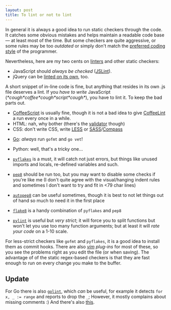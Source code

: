 ```yaml
---
layout: post
title: To lint or not to lint
---
```


In general it is always a good idea to run static checkers through the code. It
catches some obvious mistakes and helps maintain a readable code base — at
least most of the time. But some checkers are quite aggressive, or some rules
may be too *outdated* or simply don't match the [preferred coding style][1] of
the programmer.

[1]: /2013/07/17/coding-style/

Nevertheless, here are my two cents on [linters][2] and other static checkers:

[2]: https://en.wikipedia.org/wiki/Lint_(software)

* JavaScript should *always be checked* ([JSLint][3]).
* jQuery can be [linted on its own][4], too.

[3]: https://www.jslint.com/
[4]: https://james.padolsey.com/javascript/jquery-lint/

A short snippet of in-line code is fine, but anything that resides in its own
.js file deserves a lint. If you *have to write* JavaScript
(*\*cough\**coffee*\*cough\**script*\*cough\**), you have to lint it. To keep
the bad parts out.

* [CoffeeScript][9] is usually fine, though it is not a bad idea to give
  [CoffeeLint][5] a run every once in a while.
* HTML: nah, why bother (there's the [validator][6] though)
* CSS: don't write CSS, write [LESS][10] or [SASS][11]/[Compass][12]

[5]: https://www.coffeelint.org/
[6]: https://validator.w3.org/
[9]: https://coffeescript.org/
[10]: https://lesscss.org/
[11]: https://sass-lang.com/
[12]: https://compass-style.org/

* [Go][7]: *always* run `gofmt` and `go vet`!

[7]: https://golang.org/

* Python: well, that's a tricky one…

* [`pyflakes`][8] is a must, it will catch not just errors, but things like
  unused imports and locals, re-defined variables and such.
* [`pep8`][13] should be run too, but you may want to disable some checks if
  you're like me (I don't quite agree with the visual/hanging indent rules and
  sometimes I don't want to try and fit in &lt;79 char lines)
* [`autopep8`][14] can be useful sometimes, though it is best to not let things
  out of hand so much to need it in the first place
* [`flake8`][15] is a handy combination of `pyflakes` and `pep8`
* [`pylint`][16] is useful but *very strict*; it will force you to split
  functions but won't let you use too many function arguments; but at least it
  will *rate your code* on a 1-10 scale.


[8]: https://pypi.python.org/pypi/pyflakes
[13]: https://pypi.python.org/pypi/pep8
[14]: https://pypi.python.org/pypi/autopep8
[15]: https://pypi.python.org/pypi/flake8
[16]: https://pypi.python.org/pypi/pylint

For less-strict checkers like `gofmt` and `pyflakes`, it is a good idea to
install them as commit hooks. There are also *[vim][17] plug-ins* for most of
these, so you see the problems right as you edit the file (or when saving). The
advantage of of the static regex-based checkers is that they are fast enough to
run on every change you make to the buffer.

[17]: https://www.vim.org/

## Update

For Go there is also [`golint`][17], which *can* be useful, for example it
detects `for x, _ := range` and reports to drop the `_`; However, it mostly
complains about missing comments :) And there's also [this][18].


[17]: https://github.com/golang/lint
[18]: https://github.com/golang/lint/issues/17
